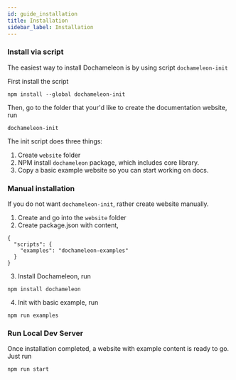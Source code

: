 ```yaml
---
id: guide_installation
title: Installation
sidebar_label: Installation
---
```


### Install via script

The easiest way to install Dochameleon is by using script `dochameleon-init`

First install the script

```
npm install --global dochameleon-init
```

Then, go to the folder that your'd like to create the documentation website, run

```
dochameleon-init
```

The init script does three things:

1. Create `website` folder
2. NPM install `dochameleon` package, which includes core library.
3. Copy a basic example website so you can start working on docs.

### Manual installation

If you do not want `dochameleon-init`, rather create website manually.

1. Create and go into the `website` folder
2. Create package.json with content,
```
{
  "scripts": {
    "examples": "dochameleon-examples"
  }
}
```
3. Install Dochameleon, run
```
npm install dochameleon
```
4. Init with basic example, run
```
npm run examples
```

### Run Local Dev Server

Once installation completed, a website with example content is ready to go. Just run

```
npm run start
```

